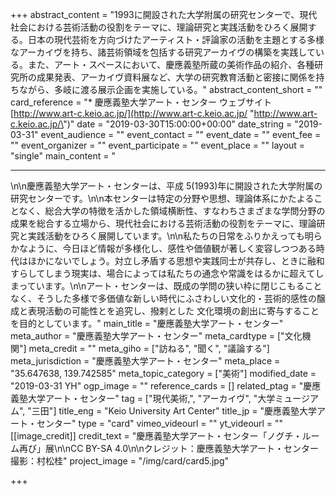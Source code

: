 +++
abstract_content = "1993に開設された大学附属の研究センターで、現代社会における芸術活動の役割をテーマに、理論研究と実践活動をひろく展開する。日本の現代芸術を方向づけたアーティスト・評論家の活動を主題とする多様なアーカイヴを持ち、諸芸術領域を包括する研究アーカイヴの構築を実践している。また、アート・スペースにおいて、慶應義塾所蔵の美術作品の紹介、各種研究所の成果発表、アーカイヴ資料展など、大学の研究教育活動と密接に関係を持ちながら、多岐に渡る展示企画を実施している。"
abstract_content_short = ""
card_reference = "* 慶應義塾大学アート・センター ウェブサイト [http://www.art-c.keio.ac.jp/](http://www.art-c.keio.ac.jp/ \"http://www.art-c.keio.ac.jp/\")"
date = "2019-03-30T15:00:00+00:00"
date_string = "2019-03-31"
event_audience = ""
event_contact = ""
event_date = ""
event_fee = ""
event_organizer = ""
event_participate = ""
event_place = ""
layout = "single"
main_content = "<hr>\n\n慶應義塾大学アート・センターは、平成 5(1993)年に開設された大学附属の研究センターです。\n\n本センターは特定の分野や思想、理論体系にかたよることなく、総合大学の特徴を活かした領域横断性、すなわちさまざまな学問分野の成果を総合する立場から、現代社会における芸術活動の役割をテーマに、理論研究と実践活動をひろく展開しています。\n\n私たちの日常をふりかえっても明らかなように、今日ほど情報が多様化し、感性や価値観が著しく変容しつつある時代はほかにないでしょう。対立し矛盾する思想や実践同士が共存し、ときに融和すらしてしまう現実は、場合によっては私たちの通念や常識をはるかに超えてしまっています。\n\nアート・センターは、既成の学問の狭い枠に閉じこもることなく、そうした多様で多価値な新しい時代にふさわしい文化的・芸術的感性の醸成と表現活動の可能性とを追究し、撥剌とした 文化環境の創出に寄与することを目的としています。"
main_title = "慶應義塾大学アート・センター"
meta_author = "慶應義塾大学アート・センター"
meta_cardtype = ["文化機関"]
meta_credit = ""
meta_giho = ["訪ねる", "聞く", "議論する"]
meta_jurisdiction = "慶應義塾大学アート・センター"
meta_place = "35.647638, 139.742585"
meta_topic_category = ["美術"]
modified_date = "2019-03-31 YH"
ogp_image = ""
reference_cards = []
related_ptag = "慶應義塾大学アート・センター"
tag = ["現代美術,", "アーカイヴ", "大学ミュージアム", "三田"]
title_eng = "Keio University Art Center"
title_jp = "慶應義塾大学アート・センター"
type = "card"
vimeo_videourl = ""
yt_videourl = ""
[[image_credit]]
credit_text = "慶應義塾大学アート・センター「ノグチ・ルーム再び」展\n\nCC BY-SA 4.0\n\nクレジット：慶應義塾大学アート・センター 撮影：村松桂"
project_image = "/img/card/card5.jpg"

+++
